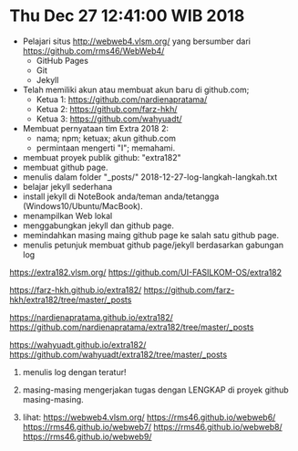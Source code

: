 Thu Dec 27 12:41:00 WIB 2018
============================

- Pelajari situs http://webweb4.vlsm.org/ yang bersumber dari https://github.com/rms46/WebWeb4/
  - GitHub Pages
  - Git
  - Jekyll
- Telah memiliki akun atau membuat akun baru di github.com;
  - Ketua 1: https://github.com/nardienapratama/
  - Ketua 2: https://github.com/farz-hkh/
  - Ketua 3: https://github.com/wahyuadt/
- Membuat pernyataan tim Extra 2018 2:
  - nama; npm; ketuax; akun github.com
  - permintaan mengerti "I"; memahami.
- membuat proyek publik github: "extra182"
- membuat github page.
- menulis dalam folder "_posts/" 2018-12-27-log-langkah-langkah.txt
- belajar jekyll sederhana
- install jekyll di NoteBook anda/teman anda/tetangga (Windows10/Ubuntu/MacBook).
- menampilkan Web lokal
- menggabungkan jekyll dan github page.
- memindahkan masing maing github page ke salah satu github page.
- menulis petunjuk membuat github page/jekyll berdasarkan gabungan log


https://extra182.vlsm.org/
https://github.com/UI-FASILKOM-OS/extra182

https://farz-hkh.github.io/extra182/
https://github.com/farz-hkh/extra182/tree/master/_posts

https://nardienapratama.github.io/extra182/
https://github.com/nardienapratama/extra182/tree/master/_posts

https://wahyuadt.github.io/extra182/
https://github.com/wahyuadt/extra182/tree/master/_posts

1) menulis log dengan teratur!

2) masing-masing mengerjakan tugas dengan LENGKAP di proyek github masing-masing.

3) lihat:
https://webweb4.vlsm.org/
https://rms46.github.io/webweb6/
https://rms46.github.io/webweb7/
https://rms46.github.io/webweb8/
https://rms46.github.io/webweb9/


